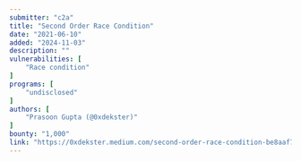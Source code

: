 ```yaml
---
submitter: "c2a"
title: "Second Order Race Condition"
date: "2021-06-10"
added: "2024-11-03"
description: ""
vulnerabilities: [
    "Race condition"
]
programs: [
    "undisclosed"
]
authors: [
    "Prasoon Gupta (@0xdekster)"
]
bounty: "1,000"
link: "https://0xdekster.medium.com/second-order-race-condition-be8aaf774783"
---
```




